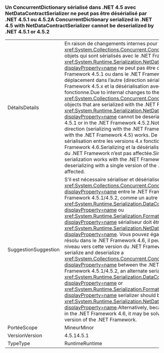 ### <a name="a-concurrentdictionary-serialized-in-net-45-with-netdatacontractserializer-cannot-be-deserialized-by-net-451-or-452"></a><span data-ttu-id="5db6f-101">Un ConcurrentDictionary sérialisé dans .NET 4.5 avec NetDataContractSerializer ne peut pas être désérialisé par .NET 4.5.1 ou 4.5.2</span><span class="sxs-lookup"><span data-stu-id="5db6f-101">A ConcurrentDictionary serialized in .NET 4.5 with NetDataContractSerializer cannot be deserialized by .NET 4.5.1 or 4.5.2</span></span>

|   |   |
|---|---|
|<span data-ttu-id="5db6f-102">Détails</span><span class="sxs-lookup"><span data-stu-id="5db6f-102">Details</span></span>|<span data-ttu-id="5db6f-103">En raison de changements internes pour le type, <xref:System.Collections.Concurrent.ConcurrentDictionary%602> les objets qui sont sérialisés avec le .NET Framework 4.5 à l’aide de la <xref:System.Runtime.Serialization.NetDataContractSerializer?displayProperty=name> ne peut pas être désérialisé dans le .NET Framework 4.5.1 ou dans le .NET Framework 4.5.2.Note ce déplacement dans l’autre (direction sérialisation avec le .NET Framework 4.5.x et la désérialisation avec le .NET Framework 4.5) fonctionne.</span><span class="sxs-lookup"><span data-stu-id="5db6f-103">Due to internal changes to the type, <xref:System.Collections.Concurrent.ConcurrentDictionary%602> objects that are serialized with the .NET Framework 4.5 using the <xref:System.Runtime.Serialization.NetDataContractSerializer?displayProperty=name> cannot be deserialized in the .NET Framework 4.5.1 or in the .NET Framework 4.5.2.Note that moving in the other direction (serializing with the .NET Framework 4.5.x and deserializing with the .NET Framework 4.5) works.</span></span> <span data-ttu-id="5db6f-104">De même, ensemble de la sérialisation entre les versions 4.x fonctionne avec le .NET Framework 4.6.Serializing et la désérialisation avec une seule version du .NET Framework n’est pas affectée.</span><span class="sxs-lookup"><span data-stu-id="5db6f-104">Similarly, all 4.x cross-version serialization works with the .NET Framework 4.6.Serializing and deserializing with a single version of the .NET Framework is not affected.</span></span>|
|<span data-ttu-id="5db6f-105">Suggestion</span><span class="sxs-lookup"><span data-stu-id="5db6f-105">Suggestion</span></span>|<span data-ttu-id="5db6f-106">S’il est nécessaire sérialiser et désérialiser un <xref:System.Collections.Concurrent.ConcurrentDictionary%602?displayProperty=name> entre le .NET Framework 4.5 et le .NET Framework 4.5.1/4.5.2, comme un autre sérialiseur le <xref:System.Runtime.Serialization.DataContractSerializer?displayProperty=name> ou <xref:System.Runtime.Serialization.Formatters.Binary.BinaryFormatter?displayProperty=name> sérialiseur doit être utilisé à la place de la <xref:System.Runtime.Serialization.NetDataContractSerializer?displayProperty=name>. Vous pouvez également, car ce problème est résolu dans le .NET Framework 4.6, il peut être résolu par la mise à niveau vers cette version du .NET Framework.</span><span class="sxs-lookup"><span data-stu-id="5db6f-106">If it is necessary to serialize and deserialize a <xref:System.Collections.Concurrent.ConcurrentDictionary%602?displayProperty=name> between the .NET Framework 4.5 and .NET Framework 4.5.1/4.5.2, an alternate serializer like the <xref:System.Runtime.Serialization.DataContractSerializer?displayProperty=name> or <xref:System.Runtime.Serialization.Formatters.Binary.BinaryFormatter?displayProperty=name> serializer should be used instead of the <xref:System.Runtime.Serialization.NetDataContractSerializer?displayProperty=name>.Alternatively, because this issue is addressed in the .NET Framework 4.6, it may be solved by upgrading to that version of the .NET Framework.</span></span>|
|<span data-ttu-id="5db6f-107">Portée</span><span class="sxs-lookup"><span data-stu-id="5db6f-107">Scope</span></span>|<span data-ttu-id="5db6f-108">Mineur</span><span class="sxs-lookup"><span data-stu-id="5db6f-108">Minor</span></span>|
|<span data-ttu-id="5db6f-109">Version</span><span class="sxs-lookup"><span data-stu-id="5db6f-109">Version</span></span>|<span data-ttu-id="5db6f-110">4.5.1</span><span class="sxs-lookup"><span data-stu-id="5db6f-110">4.5.1</span></span>|
|<span data-ttu-id="5db6f-111">Type</span><span class="sxs-lookup"><span data-stu-id="5db6f-111">Type</span></span>|<span data-ttu-id="5db6f-112">Runtime</span><span class="sxs-lookup"><span data-stu-id="5db6f-112">Runtime</span></span>|

